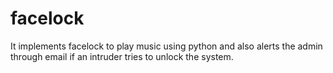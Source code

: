 # facelock
It implements facelock to play music using python and also alerts the admin through email if an intruder tries to unlock the system. 
